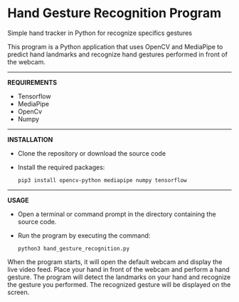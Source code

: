 # <b>Hand Gesture Recognition Program</b>

Simple hand tracker in Python for recognize specifics gestures

This program is a Python application that uses OpenCV and MediaPipe to predict hand landmarks and recognize hand gestures performed in front of the webcam.

------------------------------------------------------------------------

<b> REQUIREMENTS </b>

  - Tensorflow
  - MediaPipe
  - OpenCv
  - Numpy

------------------------------------------------------------------------

<b> INSTALLATION </b>

  - Clone the repository or download the source code
  - Install the required packages:
     
        pip3 install opencv-python mediapipe numpy tensorflow 
        
------------------------------------------------------------------------

<b> USAGE </b>

  - Open a terminal or command prompt in the directory containing the source code.
  - Run the program by executing the command:

        python3 hand_gesture_recognition.py

When the program starts, it will open the default webcam and display the live video feed.
Place your hand in front of the webcam and perform a hand gesture.
The program will detect the landmarks on your hand and recognize the gesture you performed.
The recognized gesture will be displayed on the screen.
